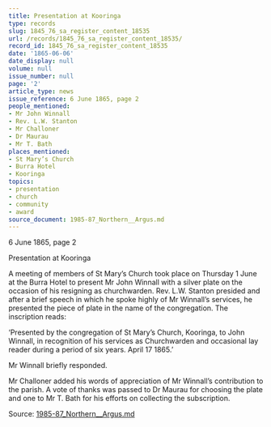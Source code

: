 ```yaml
---
title: Presentation at Kooringa
type: records
slug: 1845_76_sa_register_content_18535
url: /records/1845_76_sa_register_content_18535/
record_id: 1845_76_sa_register_content_18535
date: '1865-06-06'
date_display: null
volume: null
issue_number: null
page: '2'
article_type: news
issue_reference: 6 June 1865, page 2
people_mentioned:
- Mr John Winnall
- Rev. L.W. Stanton
- Mr Challoner
- Dr Maurau
- Mr T. Bath
places_mentioned:
- St Mary’s Church
- Burra Hotel
- Kooringa
topics:
- presentation
- church
- community
- award
source_document: 1985-87_Northern__Argus.md
---
```


6 June 1865, page 2

Presentation at Kooringa

A meeting of members of St Mary’s Church took place on Thursday 1 June at the Burra Hotel to present Mr John Winnall with a silver plate on the occasion of his resigning as churchwarden.  Rev. L.W. Stanton presided and after a brief speech in which he spoke highly of Mr Winnall’s services, he presented the piece of plate in the name of the congregation.  The inscription reads:

‘Presented by the congregation of St Mary’s Church, Kooringa, to John Winnall, in recognition of his services as Churchwarden and occasional lay reader during a period of six years.  April 17 1865.’

Mr Winnall briefly responded.

Mr Challoner added his words of appreciation of Mr Winnall’s contribution to the parish.  A vote of thanks was passed to Dr Maurau for choosing the plate and one to Mr T. Bath for his efforts on collecting the subscription.

Source: [1985-87_Northern__Argus.md](/downloads/markdown/1985-87_Northern__Argus.md)
